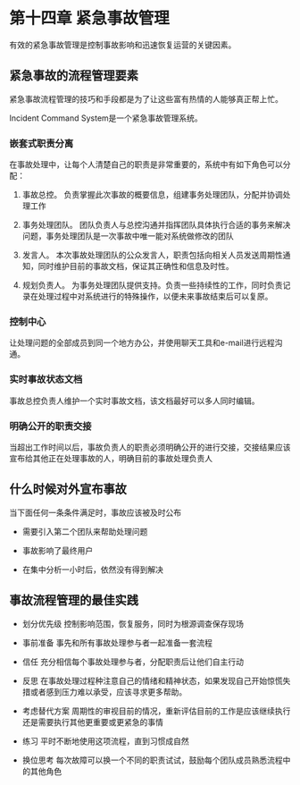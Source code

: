 # 第十四章 紧急事故管理

有效的紧急事故管理是控制事故影响和迅速恢复运营的关键因素。

## 紧急事故的流程管理要素

紧急事故流程管理的技巧和手段都是为了让这些富有热情的人能够真正帮上忙。

Incident Command System是一个紧急事故管理系统。

### 嵌套式职责分离

在事故处理中，让每个人清楚自己的职责是非常重要的，系统中有如下角色可以分配：

1. 事故总控。 负责掌握此次事故的概要信息，组建事务处理团队，分配并协调处理工作

2. 事务处理团队。 团队负责人与总控沟通并指挥团队具体执行合适的事务来解决问题，事务处理团队是一次事故中唯一能对系统做修改的团队

3.  发言人。 本次事故处理团队的公众发言人，职责包括向相关人员发送周期性通知，同时维护目前的事故文档，保证其正确性和信息及时性。

4. 规划负责人。 为事务处理团队提供支持。负责一些持续性的工作，同时负责记录在处理过程中对系统进行的特殊操作，以便未来事故结束后可以复原。

### 控制中心

让处理问题的全部成员到同一个地方办公，并使用聊天工具和e-mail进行远程沟通。

### 实时事故状态文档

事故总控负责人维护一个实时事故文档，该文档最好可以多人同时编辑。

### 明确公开的职责交接

当超出工作时间以后，事故负责人的职责必须明确公开的进行交接，交接结果应该宣布给其他正在处理事故的人，明确目前的事故处理负责人

## 什么时候对外宣布事故

当下面任何一条条件满足时，事故应该被及时公布

- 需要引入第二个团队来帮助处理问题

- 事故影响了最终用户

- 在集中分析一小时后，依然没有得到解决

## 事故流程管理的最佳实践

- 划分优先级
控制影响范围，恢复服务，同时为根源调查保存现场

- 事前准备
事先和所有事故处理参与者一起准备一套流程

- 信任
充分相信每个事故处理参与者，分配职责后让他们自主行动

- 反思
在事故处理过程种注意自己的情绪和精神状态，如果发现自己开始惊慌失措或者感到压力难以承受，应该寻求更多帮助。

- 考虑替代方案
周期性的审视目前的情况，重新评估目前的工作是应该继续执行还是需要执行其他更重要或更紧急的事情

- 练习
平时不断地使用这项流程，直到习惯成自然

- 换位思考
每次故障可以换一个不同的职责试试，鼓励每个团队成员熟悉流程中的其他角色

